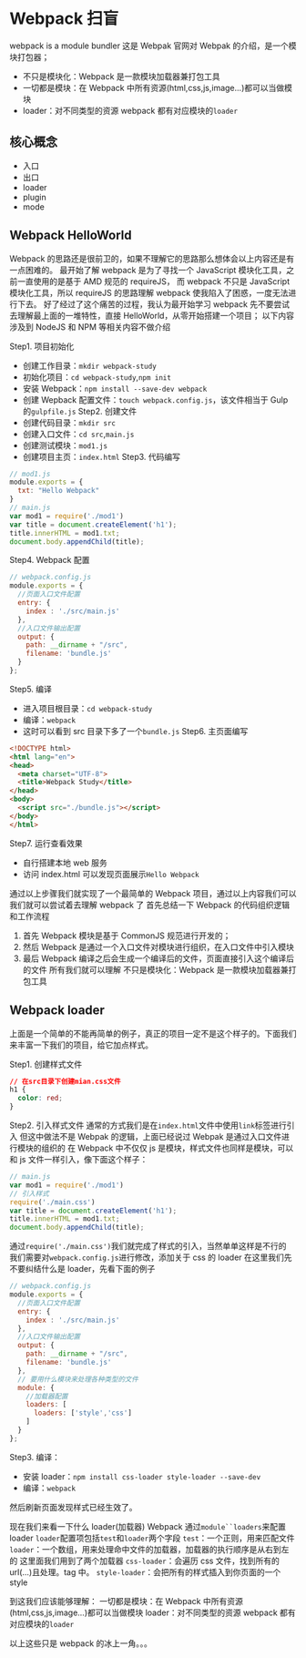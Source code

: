 # Webpack 扫盲

webpack is a module bundler 这是 Webpak 官网对 Webpak 的介绍，是一个模块打包器；

- 不只是模块化：Webpack 是一款模块加载器兼打包工具
- 一切都是模块：在 Webpack 中所有资源(html,css,js,image...)都可以当做模块
- loader：对不同类型的资源 webpack 都有对应模块的`loader`

## 核心概念

- 入口
- 出口
- loader
- plugin
- mode

## Webpack HelloWorld

Webpack 的思路还是很前卫的，如果不理解它的思路那么想体会以上内容还是有一点困难的。
最开始了解 webpack 是为了寻找一个 JavaScript 模块化工具，之前一直使用的是基于 AMD 规范的 requireJS，
而 webpack 不只是 JavaScript 模块化工具，所以 requireJS 的思路理解 webpack 使我陷入了困惑，一度无法进行下去。
好了经过了这个痛苦的过程，我认为最开始学习 webpack 先不要尝试去理解最上面的一堆特性，直接 HelloWorld，从零开始搭建一个项目；
以下内容涉及到 NodeJS 和 NPM 等相关内容不做介绍

Step1. 项目初始化

- 创建工作目录：`mkdir webpack-study`
- 初始化项目：`cd webpack-study`,`npm init`
- 安装 Webpack：`npm install --save-dev webpack`
- 创建 Wepback 配置文件：`touch webpack.config.js`，该文件相当于 Gulp 的`gulpfile.js`
  Step2. 创建文件
- 创建代码目录：`mkdir src`
- 创建入口文件：`cd src`,`main.js`
- 创建测试模块：`mod1.js`
- 创建项目主页：`index.html`
  Step3. 代码编写

```JavaScript
// mod1.js
module.exports = {
  txt: "Hello Webpack"
}
// main.js
var mod1 = require('./mod1')
var title = document.createElement('h1');
title.innerHTML = mod1.txt;
document.body.appendChild(title);
```

Step4. Webpack 配置

```JavaScript
// webpack.config.js
module.exports = {
  //页面入口文件配置
  entry: {
    index : './src/main.js'
  },
  //入口文件输出配置
  output: {
    path: __dirname + "/src",
    filename: 'bundle.js'
  }
};
```

Step5. 编译

- 进入项目根目录：`cd webpack-study`
- 编译：`webpack`
- 这时可以看到 src 目录下多了一个`bundle.js`
  Step6. 主页面编写

```HTML
<!DOCTYPE html>
<html lang="en">
<head>
  <meta charset="UTF-8">
  <title>Webpack Study</title>
</head>
<body>
  <script src="./bundle.js"></script>
</body>
</html>
```

Step7. 运行查看效果

- 自行搭建本地 web 服务
- 访问 index.html 可以发现页面展示`Hello Webpack`

通过以上步骤我们就实现了一个最简单的 Webpack 项目，通过以上内容我们可以我们就可以尝试着去理解 webpack 了
首先总结一下 Webpack 的代码组织逻辑和工作流程

1. 首先 Webpack 模块是基于 CommonJS 规范进行开发的；
2. 然后 Webpack 是通过一个入口文件对模块进行组织，在入口文件中引入模块
3. 最后 Webpack 编译之后会生成一个编译后的文件，页面直接引入这个编译后的文件
   所有我们就可以理解
   不只是模块化：Webpack 是一款模块加载器兼打包工具

## Webpack loader

上面是一个简单的不能再简单的例子，真正的项目一定不是这个样子的。下面我们来丰富一下我们的项目，给它加点样式。

Step1. 创建样式文件

```CSS
// 在src目录下创建mian.css文件
h1 {
  color: red;
}
```

Step2. 引入样式文件
通常的方式我们是在`index.html`文件中使用`link`标签进行引入
但这中做法不是 Webpak 的逻辑，上面已经说过 Webpak 是通过入口文件进行模块的组织的
在 Webpack 中不仅仅 js 是模块，样式文件也同样是模块，可以和 js 文件一样引入，像下面这个样子：

```JavaScript
// main.js
var mod1 = require('./mod1')
// 引入样式
require('./main.css')
var title = document.createElement('h1');
title.innerHTML = mod1.txt;
document.body.appendChild(title);
```

通过`require('./main.css')`我们就完成了样式的引入，当然单单这样是不行的
我们需要对`webpack.config.js`进行修改，添加关于 css 的 loader
在这里我们先不要纠结什么是 loader，先看下面的例子

```JavaScript
// webpack.config.js
module.exports = {
  //页面入口文件配置
  entry: {
    index : './src/main.js'
  },
  //入口文件输出配置
  output: {
    path: __dirname + "/src",
    filename: 'bundle.js'
  },
  // 要用什么模块来处理各种类型的文件
  module: {
    //加载器配置
    loaders: [
      loaders: ['style','css']
    ]
  }
};
```

Step3. 编译：

- 安装 loader：`npm install css-loader style-loader --save-dev`
- 编译：`webpack`

然后刷新页面发现样式已经生效了。

现在我们来看一下什么 loader(加载器)
Webpack 通过` module``loaders `来配置 loader
`loader`配置项包括`test`和`loader`两个字段
`test`：一个正则，用来匹配文件
`loader`：一个数组，用来处理命中文件的加载器，加载器的执行顺序是从右到左的
这里面我们用到了两个加载器
`css-loader`：会遍历 css 文件，找到所有的 url(...)且处理。tag 中。
`style-loader`：会把所有的样式插入到你页面的一个 style

到这我们应该能够理解：
一切都是模块：在 Webpack 中所有资源(html,css,js,image...)都可以当做模块
loader：对不同类型的资源 webpack 都有对应模块的`loader`

以上这些只是 webpack 的冰上一角。。。
